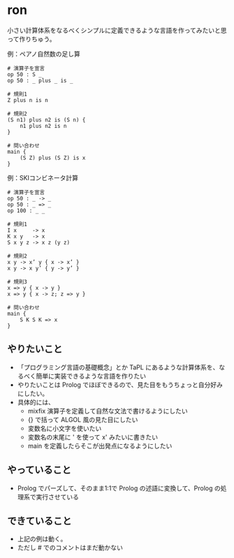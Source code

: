 # ron

小さい計算体系をなるべくシンプルに定義できるような言語を作ってみたいと思って作りちゅう。

例：ペアノ自然数の足し算

```
# 演算子を宣言
op 50 : S _
op 50 : _ plus _ is _
    
# 規則1
Z plus n is n

# 規則2
(S n1) plus n2 is (S n) {
    n1 plus n2 is n
}

# 問い合わせ
main {
    (S Z) plus (S Z) is x
}
```



例：SKIコンビネータ計算
```
# 演算子を宣言
op 50 : _ -> _
op 50 : _ => _
op 100 : _ _

# 規則1
I x     -> x
K x y   -> x
S x y z -> x z (y z)

# 規則2
x y -> x’ y { x -> x’ }
x y -> x y’ { y -> y’ }

# 規則3
x => y { x -> y }
x => y { x -> z; z => y }

# 問い合わせ
main {
    S K S K => x
}
```

## やりたいこと

- 「プログラミング言語の基礎概念」とか TaPL にあるような計算体系を、なるべく簡単に実装できるような言語を作りたい
- やりたいことは Prolog でほぼできるので、見た目をもうちょっと自分好みにしたい。
- 具体的には、
    - mixfix 演算子を定義して自然な文法で書けるようにしたい
    - {} で括って ALGOL 風の見た目にしたい
    - 変数名に小文字を使いたい
    - 変数名の末尾に ' を使って x' みたいに書きたい
    - main を定義したらそこが出発点になるようにしたい

## やっていること

- Prolog でパーズして、そのまま1:1で Prolog の述語に変換して、Prolog の処理系で実行させている

## できていること

- 上記の例は動く。
- ただし # でのコメントはまだ動かない